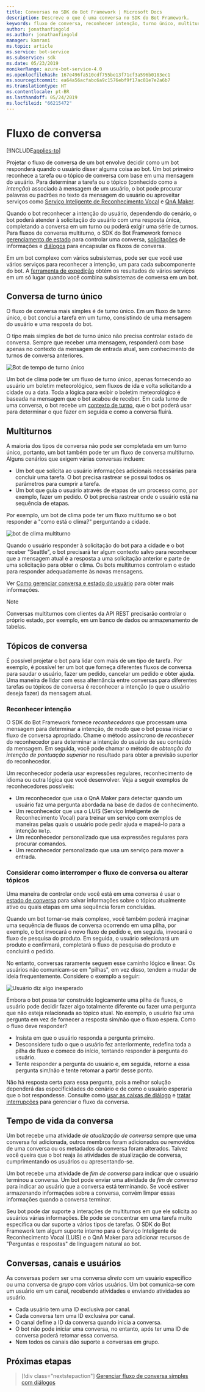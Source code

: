 ```yaml
---
title: Conversas no SDK do Bot Framework | Microsoft Docs
description: Descreve o que é uma conversa no SDK do Bot Framework.
keywords: fluxo de conversa, reconhecer intenção, turno único, multiturno, conversa de bot
author: jonathanfingold
ms.author: jonathanfingold
manager: kamrani
ms.topic: article
ms.service: bot-service
ms.subservice: sdk
ms.date: 05/23/2019
monikerRange: azure-bot-service-4.0
ms.openlocfilehash: 167e496fa510cdf755be13f71cf3a596b0183ec1
ms.sourcegitcommit: ea64a56acfabc6a9c1576ebf9f17ac81e7e2a6b7
ms.translationtype: HT
ms.contentlocale: pt-BR
ms.lasthandoff: 05/24/2019
ms.locfileid: "66215472"
---
```

# <a name="conversation-flow"></a>Fluxo de conversa
[!INCLUDE[applies-to](../includes/applies-to.md)]

Projetar o fluxo de conversa de um bot envolve decidir como um bot responderá quando o usuário disser alguma coisa ao bot. Um bot primeiro reconhece a tarefa ou o tópico de conversa com base em uma mensagem do usuário. Para determinar a tarefa ou o tópico (conhecido como a *intenção*) associado à mensagem de um usuário, o bot pode procurar palavras ou padrões no texto da mensagem do usuário ou aproveitar serviços como [Serviço Inteligente de Reconhecimento Vocal](bot-builder-concept-luis.md) e [QnA Maker](https://docs.microsoft.com/en-us/azure/cognitive-services/qnamaker/overview/overview).

Quando o bot reconhecer a intenção do usuário, dependendo do cenário, o bot poderá atender à solicitação do usuário com uma resposta única, completando a conversa em um turno ou poderá exigir uma série de turnos. Para fluxos de conversa multiturno, o SDK do Bot Framework fornece [gerenciamento de estado](./bot-builder-howto-v4-state.md) para controlar uma conversa, [solicitações](bot-builder-prompts.md) de informações e [diálogos](bot-builder-dialog-manage-conversation-flow.md) para encapsular os fluxos de conversa.

Em um bot complexo com vários subsistemas, pode ser que você use vários serviços para reconhecer a intenção, um para cada subcomponente do bot. A [ferramenta de expedição](bot-builder-tutorial-dispatch.md) obtém os resultados de vários serviços em um só lugar quando você combina subsistemas de conversa em um bot.

<!-- 
A conversation identifies a series of activities sent between a bot and a user on a specific channel and represents an interaction between one or more bots and either a _direct_ conversation with a specific user or a _group_ conversation with multiple users.
A bot communicates with a user on a channel by receiving activities from, and sending activities to the user.

- Each user has an ID that is unique per channel.
- Each conversation has an ID that is unique per channel.
- The channel sets the conversation ID when it starts the conversation.
- The bot cannot start a conversation; however, once it has a conversation ID, it can resume that conversation.
- Not all channels support group conversations.
-->

## <a name="single-turn-conversation"></a>Conversa de turno único

O fluxo de conversa mais simples é de turno único. Em um fluxo de turno único, o bot conclui a tarefa em um turno, consistindo de uma mensagem do usuário e uma resposta do bot.

<!-- The following isn't always true, it's a generalization -->

O tipo mais simples de bot de turno único não precisa controlar estado de conversa. Sempre que receber uma mensagem, responderá com base apenas no contexto da mensagem de entrada atual, sem conhecimento de turnos de conversa anteriores.

![Bot de tempo de turno único](./media/concept-conversation/weather-single-turn.png)

Um bot de clima pode ter um fluxo de turno único, apenas fornecendo ao usuário um boletim meteorológico, sem fluxos de ida e volta solicitando a cidade ou a data. Toda a lógica para exibir o boletim meteorológico é baseada na mensagem que o bot acabou de receber. Em cada turno de uma conversa, o bot recebe um [contexto de turno](bot-builder-concept-activity-processing.md#turn-context), que o bot poderá usar para determinar o que fazer em seguida e como a conversa fluirá.

## <a name="multiple-turns"></a>Multiturnos

A maioria dos tipos de conversa não pode ser completada em um turno único, portanto, um bot também pode ter um fluxo de conversa multiturno. Alguns cenários que exigem várias conversas incluem:

* Um bot que solicita ao usuário informações adicionais necessárias para concluir uma tarefa. O bot precisa rastrear se possui todos os parâmetros para cumprir a tarefa.
* Um bot que guia o usuário através de etapas de um processo como, por exemplo, fazer um pedido. O bot precisa rastrear onde o usuário está na sequência de etapas.

Por exemplo, um bot de clima pode ter um fluxo multiturno se o bot responder a "como está o clima?" perguntando a cidade.

![bot de clima multiturno](./media/concept-conversation/weather-multi-turn.png)

Quando o usuário responder à solicitação do bot para a cidade e o bot receber "Seattle", o bot precisará ter algum contexto salvo para reconhecer que a mensagem atual é a resposta a uma solicitação anterior e parte de uma solicitação para obter o clima. Os bots multiturnos controlam o estado para responder adequadamente às novas mensagens.

Ver [Como gerenciar conversa e estado do usuário](bot-builder-howto-v4-state.md) para obter mais informações.

> [!NOTE]
> Conversas multiturnos com clientes da API REST precisarão controlar o próprio estado, por exemplo, em um banco de dados ou armazenamento de tabelas.

## <a name="conversation-topics"></a>Tópicos de conversa

É possível projetar o bot para lidar com mais de um tipo de tarefa. Por exemplo, é possível ter um bot que forneça diferentes fluxos de conversa para saudar o usuário, fazer um pedido, cancelar um pedido e obter ajuda. Uma maneira de lidar com essa alternância entre conversas para diferentes tarefas ou tópicos de conversa é reconhecer a intenção (o que o usuário deseja fazer) da mensagem atual.

### <a name="recognize-intent"></a>Reconhecer intenção

O SDK do Bot Framework fornece _reconhecedores_ que processam uma mensagem para determinar a intenção, de modo que o bot possa iniciar o fluxo de conversa apropriado. Chame o método assíncrono de _reconhecer_ do reconhecedor para determinar a intenção do usuário de seu conteúdo da mensagem. Em seguida, você pode chamar o método de _obtenção da intenção de pontuação superior_ no resultado para obter a previsão superior do reconhecedor.

Um reconhecedor poderia usar expressões regulares, reconhecimento de idioma ou outra lógica que você desenvolver. Veja a seguir exemplos de reconhecedores possíveis:

* Um reconhecedor que usa o QnA Maker para detectar quando um usuário faz uma pergunta abordada na base de dados de conhecimento.
* Um reconhecedor que usa o LUIS (Serviço Inteligente de Reconhecimento Vocal) para treinar um serviço com exemplos de maneiras pelas quais o usuário pode pedir ajuda e mapeá-lo para a intenção `Help`.
* Um reconhecedor personalizado que usa expressões regulares para procurar comandos.
* Um reconhecedor personalizado que usa um serviço para mover a entrada.

### <a name="consider-how-to-interrupt-conversation-flow-or-change-topics"></a>Considerar como interromper o fluxo de conversa ou alterar tópicos

Uma maneira de controlar onde você está em uma conversa é usar o [estado de conversa](bot-builder-howto-v4-state.md) para salvar informações sobre o tópico atualmente ativo ou quais etapas em uma sequência foram concluídas.

Quando um bot tornar-se mais complexo, você também poderá imaginar uma sequência de fluxos de conversa ocorrendo em uma pilha, por exemplo, o bot invocará o novo fluxo de pedido e, em seguida, invocará o fluxo de pesquisa do produto. Em seguida, o usuário selecionará um produto e confirmará, completará o fluxo de pesquisa do produto e concluirá o pedido.

No entanto, conversas raramente seguem esse caminho lógico e linear. Os usuários não comunicam-se em "pilhas", em vez disso, tendem a mudar de ideia frequentemente. Considere o exemplo a seguir:

![Usuário diz algo inesperado](./media/concept-conversation/interruption.png)

Embora o bot possa ter construído logicamente uma pilha de fluxos, o usuário pode decidir fazer algo totalmente diferente ou fazer uma pergunta que não esteja relacionada ao tópico atual. No exemplo, o usuário faz uma pergunta em vez de fornecer a resposta sim/não que o fluxo espera. Como o fluxo deve responder?

* Insista em que o usuário responda a pergunta primeiro.
* Desconsidere tudo o que o usuário fez anteriormente, redefina toda a pilha de fluxo e comece do início, tentando responder à pergunta do usuário.
* Tente responder a pergunta do usuário e, em seguida, retorne a essa pergunta sim/não e tente retomar a partir desse ponto.

Não há resposta certa para essa pergunta, pois a melhor solução dependerá das especificidades do cenário e de como o usuário esperaria que o bot respondesse. Consulte como [usar as caixas de diálogo](bot-builder-dialog-manage-conversation-flow.md) e [tratar interrupções](bot-builder-howto-handle-user-interrupt.md) para gerenciar o fluxo da conversa.

## <a name="conversation-lifetime"></a>Tempo de vida da conversa

<!-- Note: these activities are dependent on whether the channel actually sends them. Also, we should add links -->
Um bot recebe uma atividade _de atualização de conversa_ sempre que uma conversa foi adicionada, outros membros foram adicionados ou removidos de uma conversa ou os metadados da conversa foram alterados.
Talvez você queira que o bot reaja às atividades de atualização de conversa, cumprimentando os usuários ou apresentando-se.

Um bot recebe uma atividade de _fim de conversa_ para indicar que o usuário terminou a conversa. Um bot pode enviar uma atividade de _fim de conversa_ para indicar ao usuário que a conversa está terminando.
Se você estiver armazenando informações sobre a conversa, convém limpar essas informações quando a conversa terminar.

<!--  Types of conversations -->

Seu bot pode dar suporte a interações de multiturnos em que ele solicita ao usuários várias informações. Ele pode se concentrar em uma tarefa muito específica ou dar suporte a vários tipos de tarefas.
O SDK do Bot Framework tem algum suporte interno para o Serviço Inteligente de Reconhecimento Vocal (LUIS) e o QnA Maker para adicionar recursos de "Perguntas e respostas" de linguagem natural ao bot.

## <a name="conversations-channels-and-users"></a>Conversas, canais e usuários

As conversas podem ser uma conversa _direta_ com um usuário específico ou uma conversa de _grupo_ com vários usuários.
Um bot comunica-se com um usuário em um canal, recebendo atividades e enviando atividades ao usuário.

* Cada usuário tem uma ID exclusiva por canal.
* Cada conversa tem uma ID exclusiva por canal.
* O canal define a ID da conversa quando inicia a conversa.
* O bot não pode iniciar uma conversa, no entanto, após ter uma ID de conversa poderá retomar essa conversa.
* Nem todos os canais dão suporte a conversas em grupo.

## <a name="next-steps"></a>Próximas etapas

> [!div class="nextstepaction"]
> [Gerenciar fluxo de conversa simples com diálogos](bot-builder-dialog-manage-conversation-flow.md)

<!-- In addition, your bot can send activities back to the user, either _proactively_, in response to internal logic, or _reactively_, in response to an activity from the user or channel.-->
<!--TODO: Link to messaging how tos.-->
